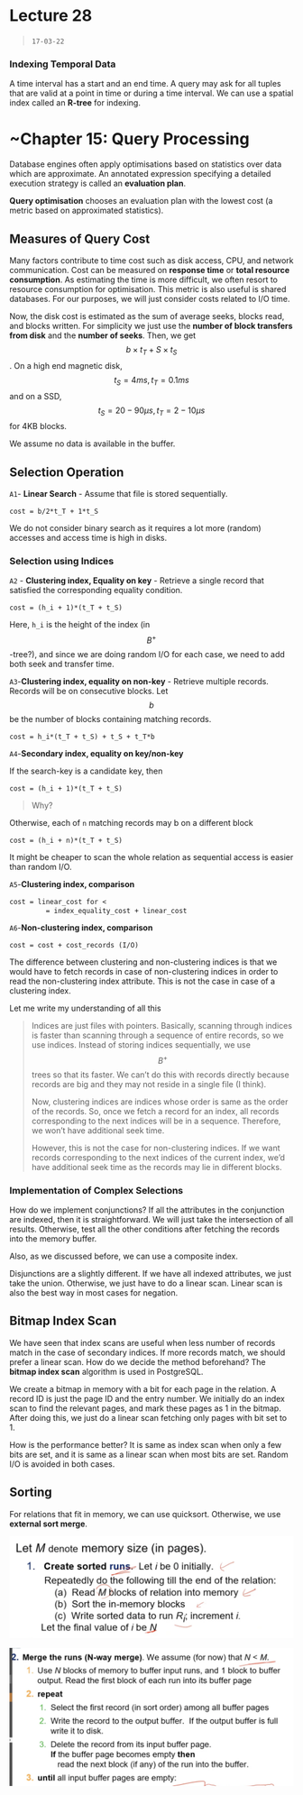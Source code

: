 # Lecture 28

> `17-03-22`

### Indexing Temporal Data

A time interval has a start and an end time. A query may ask for all tuples that are valid at a point in time or during a time interval. We can use a spatial index called an **R-tree** for indexing.

# ~Chapter 15: Query Processing

Database engines often apply optimisations based on statistics over data which are approximate. An annotated expression specifying a detailed execution strategy is called an **evaluation plan**. 

**Query optimisation** chooses an evaluation plan with the lowest cost (a metric based on approximated statistics). 

## Measures of Query Cost

Many factors contribute to time cost such as disk access, CPU, and network communication. Cost can be measured on **response time** or **total resource consumption**. As estimating the time is more difficult, we often resort to resource consumption for optimisation. This metric is also useful is shared databases. For our purposes, we will just consider costs related to I/O time. 

Now, the disk cost is estimated as the sum of average seeks, blocks read, and blocks written. For simplicity we just use the **number of block transfers from disk** and the **number of seeks**. Then, we get $$b \times t_T + S\times t_S$$. On a high end magnetic disk, $$t_S = 4ms, t_T = 0.1ms$$ and on a SSD, $$t_S = 20-90\mu s, t_T = 2-10 \mu s$$ for 4KB blocks.  

We assume no data is available in the buffer.

## Selection Operation

`A1`- **Linear Search** - Assume that file is stored sequentially. 

```
cost = b/2*t_T + 1*t_S
```

We do not consider binary search as it requires a lot more (random) accesses and access time is high in disks.

### Selection using Indices

`A2` - **Clustering index, Equality on key** - Retrieve a single record that satisfied the corresponding equality condition. 

```
cost = (h_i + 1)*(t_T + t_S)
```

Here, `h_i` is the height of the index (in $$B^+$$-tree?), and since we are doing random I/O for each case, we need to add both seek and transfer time.

`A3`-**Clustering index, equality on non-key** - Retrieve multiple records. Records will be on consecutive blocks. Let $$b$$ be the number of blocks containing matching records.

```
cost = h_i*(t_T + t_S) + t_S + t_T*b
```

`A4`-**Secondary index, equality on key/non-key**

If the search-key is a candidate key, then

```
cost = (h_i + 1)*(t_T + t_S)
```

> Why?

Otherwise, each of `n` matching records may b on a different block

```
cost = (h_i + n)*(t_T + t_S)
```

It might be cheaper to scan the whole relation as sequential access is easier than random I/O.

`A5`-**Clustering index, comparison**

```
cost = linear_cost for <
		 = index_equality_cost + linear_cost
```

`A6`-**Non-clustering index, comparison**

```
cost = cost + cost_records (I/O)
```

The difference between clustering and non-clustering indices is that we would have to fetch records in case of non-clustering indices in order to read the non-clustering index attribute. This is not the case in case of a clustering index.

Let me write my understanding of all this

>Indices are just files with pointers. Basically, scanning through indices is faster than scanning through a sequence of entire records, so we use indices. Instead of storing indices sequentially, we use $$B^+$$ trees so that its faster. We can’t do this with records directly because records are big and they may not reside in a single file (I think).
>
>Now, clustering indices are indices whose order is same as the order of the records. So, once we fetch a record for an index, all records corresponding to the next indices will be in a sequence. Therefore, we won’t have additional seek time.
>
>However, this is not the case for non-clustering indices. If we want records corresponding to the next indices of the current index, we’d have additional seek time as the records may lie in different blocks.

### Implementation of Complex Selections

How do we implement conjunctions? If all the attributes in the conjunction are indexed, then it is straightforward. We will just take the intersection of all results. Otherwise, test all the other conditions after fetching the records into the memory buffer.

Also, as we discussed before, we can use a composite index. 

Disjunctions are a slightly different. If we have all indexed attributes, we just take the union. Otherwise, we just have to do a linear scan. Linear scan is also the best way in most cases for negation.

## Bitmap Index Scan

We have seen that index scans are useful when less number of records match in the case of secondary indices. If more records match, we should prefer a linear scan. How do we decide the method beforehand? The **bitmap index scan** algorithm is used in PostgreSQL. 

We create a bitmap in memory with a bit for each page in the relation. A record ID is just the page ID and the entry number. We initially do an index scan to find the relevant pages, and mark these pages as 1 in the bitmap. After doing this, we just do a linear scan fetching only pages with bit set to 1. 

How is the performance better? It is same as index scan when only a few bits are set, and it is same as a linear scan when most bits are set. Random I/O is avoided in both cases.

## Sorting

For relations that fit in memory, we can use quicksort. Otherwise, we use **external sort merge**. 

![image-20220407235807034](/assets/img/Databases/image-20220407235807034.png)

![image-20220407235757873](/assets/img/Databases/image-20220407235757873.png)